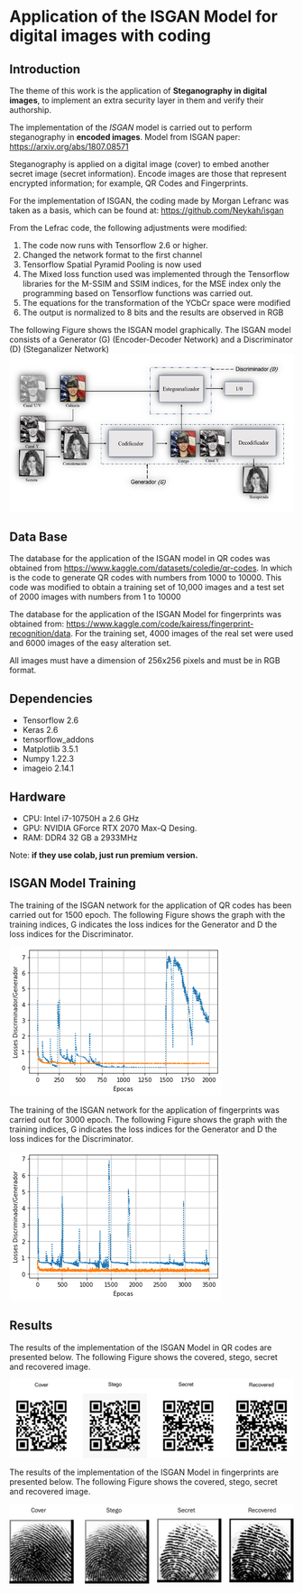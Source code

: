 <!-- HEADINGS -->
# Application of the ISGAN Model for digital images with coding

## Introduction
The theme of this work is the application of **Steganography in digital images**, to implement an extra security layer in them and verify their authorship.

The implementation of the *ISGAN* model is carried out to perform steganography in **encoded images**. Model from ISGAN paper: https://arxiv.org/abs/1807.08571

Steganography is applied on a digital image (cover) to embed another secret image (secret information). Encode images are those that represent encrypted information; for example, QR Codes and Fingerprints.

For the implementation of ISGAN, the coding made by Morgan Lefranc was taken as a basis, which can be found at: https://github.com/Neykah/isgan

From the Lefrac code, the following adjustments were modified:

1. The code now runs with Tensorflow 2.6 or higher.
2. Changed the network format to the first channel
3. Tensorflow Spatial Pyramid Pooling is now used
4. The Mixed loss function used was implemented through the Tensorflow libraries  for the M-SSIM and SSIM indices, for the MSE index only the programming based on Tensorflow functions was carried out.
5. The equations for the transformation of the YCbCr space were modified
6. The output is normalized to 8 bits and the results are observed in RGB

The following Figure shows the ISGAN model graphically. The ISGAN model consists of a Generator (G) (Encoder-Decoder Network) and a Discriminator (D) (Steganalizer Network)
![Isgan](ISGAN.jpg)

## Data Base
The database for the application of the ISGAN model in QR codes was obtained from https://www.kaggle.com/datasets/coledie/qr-codes. In which is the code to generate QR codes with numbers from 1000 to 10000. This code was modified to obtain a training set of 10,000 images and a test set of 2000 images with numbers from 1 to 10000

The database for the application of the ISGAN Model for fingerprints was obtained from: https://www.kaggle.com/code/kairess/fingerprint-recognition/data. For the training set, 4000 images of the real set were used and 6000 images of the easy alteration set.

All images must have a dimension of 256x256 pixels and must be in RGB format.

## Dependencies

* Tensorflow 2.6
* Keras 2.6
* tensorflow_addons
* Matplotlib 3.5.1
* Numpy 1.22.3
* imageio 2.14.1

## Hardware
* CPU: Intel i7-10750H a 2.6 GHz
* GPU: NVIDIA GForce RTX 2070 Max-Q Desing.
* RAM: DDR4 32 GB a 2933MHz

Note: **if they use colab, just run premium version.**

## ISGAN Model Training
The training of the ISGAN network for the application of QR codes has been carried out for 1500 epoch. The following Figure shows the graph with the training indices, G indicates the loss indices for the Generator and D the loss indices for the Discriminator.

![Training](Fit.png)

The training of the ISGAN network for the application of fingerprints was carried out for 3000 epoch. The following Figure shows the graph with the training indices, G indicates the loss indices for the Generator and D the loss indices for the Discriminator.

![Fit](Fit1.png)

## Results

The results of the implementation of the ISGAN Model in QR codes are presented below. The following Figure shows the covered, stego, secret and recovered image.

![QR](qr.jpg)

The results of the implementation of the ISGAN Model in fingerprints are presented below. The following Figure shows the covered, stego, secret and recovered image.

![Finger](fin.jpg)
